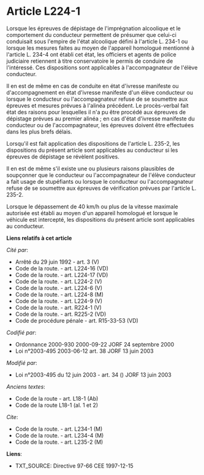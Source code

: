 # Article L224-1

Lorsque les épreuves de dépistage de l'imprégnation alcoolique et le comportement du conducteur permettent de présumer que
celui-ci conduisait sous l'empire de l'état alcoolique défini à l'article L. 234-1 ou lorsque les mesures faites au moyen de
l'appareil homologué mentionné à l'article L. 234-4 ont établi cet état, les officiers et agents de police judiciaire
retiennent à titre conservatoire le permis de conduire de l'intéressé. Ces dispositions sont applicables à l'accompagnateur
de l'élève conducteur.

Il en est de même en cas de conduite en état d'ivresse manifeste ou d'accompagnement en état d'ivresse manifeste d'un élève
conducteur ou lorsque le conducteur ou l'accompagnateur refuse de se soumettre aux épreuves et mesures prévues à l'alinéa
précédent. Le procès-verbal fait état des raisons pour lesquelles il n'a pu être procédé aux épreuves de dépistage prévues au
premier alinéa ; en cas d'état d'ivresse manifeste du conducteur ou de l'accompagnateur, les épreuves doivent être effectuées
dans les plus brefs délais.

Lorsqu'il est fait application des dispositions de l'article L. 235-2, les dispositions du présent article sont applicables
au conducteur si les épreuves de dépistage se révèlent positives.

Il en est de même s'il existe une ou plusieurs raisons plausibles de soupçonner que le conducteur ou l'accompagnateur de
l'élève conducteur a fait usage de stupéfiants ou lorsque le conducteur ou l'accompagnateur refuse de se soumettre aux
épreuves de vérification prévues par l'article L. 235-2.

Lorsque le dépassement de 40 km/h ou plus de la vitesse maximale autorisée est établi au moyen d'un appareil homologué et
lorsque le véhicule est intercepté, les dispositions du présent article sont applicables au conducteur.

**Liens relatifs à cet article**

_Cité par_:

  - Arrêté du 29 juin 1992 - art. 3 (V)
  - Code de la route. - art. L224-16 (VD)
  - Code de la route. - art. L224-17 (VD)
  - Code de la route. - art. L224-2 (V)
  - Code de la route. - art. L224-6 (V)
  - Code de la route. - art. L224-8 (M)
  - Code de la route. - art. L224-9 (V)
  - Code de la route. - art. R224-1 (V)
  - Code de la route. - art. R225-2 (VD)
  - Code de procédure pénale - art. R15-33-53 (VD)

_Codifié par_:

  - Ordonnance 2000-930 2000-09-22 JORF 24 septembre 2000
  - Loi n°2003-495 2003-06-12 art. 38 JORF 13 juin 2003

_Modifié par_:

  - Loi n°2003-495 du 12 juin 2003 - art. 34 () JORF 13 juin 2003

_Anciens textes_:

  - Code de la route - art. L18-1 (Ab)
  - Code de la route L18-1 (al. 1 et 2)

_Cite_:

  - Code de la route. - art. L234-1 (M)
  - Code de la route. - art. L234-4 (M)
  - Code de la route. - art. L235-2 (M)

**Liens**:

  - TXT_SOURCE: Directive 97-66 CEE 1997-12-15
